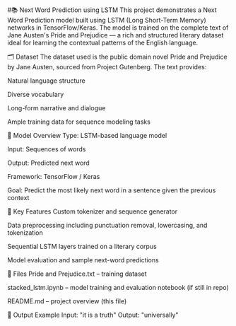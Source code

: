 #📚 Next Word Prediction using LSTM
This project demonstrates a Next Word Prediction model built using LSTM (Long Short-Term Memory) networks in TensorFlow/Keras. The model is trained on the complete text of Jane Austen's Pride and Prejudice — a rich and structured literary dataset ideal for learning the contextual patterns of the English language.

🗂 Dataset
The dataset used is the public domain novel Pride and Prejudice by Jane Austen, sourced from Project Gutenberg. The text provides:

Natural language structure

Diverse vocabulary

Long-form narrative and dialogue

Ample training data for sequence modeling tasks

🧠 Model Overview
Type: LSTM-based language model

Input: Sequences of words

Output: Predicted next word

Framework: TensorFlow / Keras

Goal: Predict the most likely next word in a sentence given the previous context

🚀 Key Features
Custom tokenizer and sequence generator

Data preprocessing including punctuation removal, lowercasing, and tokenization

Sequential LSTM layers trained on a literary corpus

Model evaluation and sample next-word predictions

📁 Files
Pride and Prejudice.txt – training dataset

stacked_lstm.ipynb – model training and evaluation notebook (if still in repo)

README.md – project overview (this file)

📝 Output Example
Input: "it is a truth"
Output: "universally"
